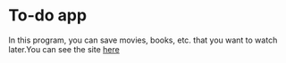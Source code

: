 # To-do app
In this program, you can save movies, books, etc. that you want to watch later.You can see the site [here](tetiananosenko.github.io/to-do-list/)
